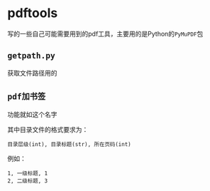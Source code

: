 # pdftools

写的一些自己可能需要用到的pdf工具，主要用的是Python的`PyMuPDF`包

## `getpath.py`

获取文件路径用的

## `pdf加书签`

功能就如这个名字

其中目录文件的格式要求为：

```
目录层级(int), 目录标题(str), 所在页码(int)
```

例如：

```
1, 一级标题, 1
2, 二级标题, 3
```

